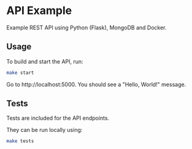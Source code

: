 # API Example
Example REST API using Python (Flask), MongoDB and Docker.

## Usage
To build and start the API, run:

```bash
make start
```

Go to http://localhost:5000. You should see a "Hello, World!" message.


## Tests
Tests are included for the API endpoints.

They can be run locally using:
```bash
make tests
```